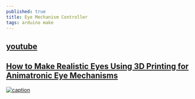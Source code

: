 ```yaml
---
published: true
title: Eye Mechanism Controller
tags: arduino make
---
```

## [youtube](https://www.youtube.com/watch?v=qd465T2zMNw)

## [How to Make Realistic Eyes Using 3D Printing for Animatronic Eye Mechanisms](https://www.youtube.com/watch?v=RqZRKUbA_p0)

[![caption](https://img.youtube.com/vi/RqZRKUbA_p0/0.jpg)](https://www.youtube.com/watch?v=RqZRKUbA_p0)